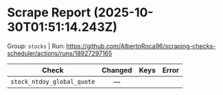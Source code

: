 # Scrape Report (2025-10-30T01:51:14.243Z)

Group: `stocks`  |  Run: https://github.com/AlbertoRoca96/scraping-checks-scheduler/actions/runs/18927297165

| Check | Changed | Keys | Error |
|---|:---:|:--|:--|
| `stock_ntdoy_global_quote` | — |  |  |
